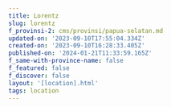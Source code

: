 ```yaml
---
title: Lorentz
slug: lorentz
f_provinsi-2: cms/provinsi/papua-selatan.md
updated-on: '2023-09-10T17:55:04.334Z'
created-on: '2023-09-10T16:28:33.405Z'
published-on: '2024-01-21T11:33:59.165Z'
f_same-with-province-name: false
f_featured: false
f_discover: false
layout: '[location].html'
tags: location
---
```



